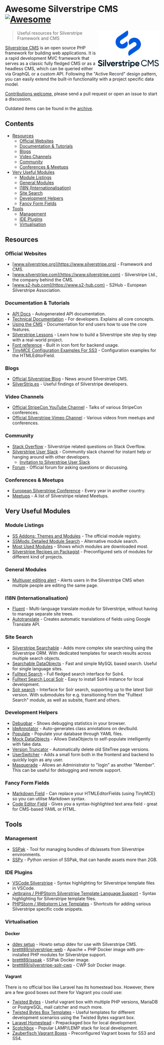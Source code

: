 # Awesome Silverstripe CMS [![Awesome](https://awesome.re/badge.svg)](https://awesome.re)
<!--lint ignore double-link-->
[<img src="images/logo-silverstripe-cms.png" align="right" width="200">](https://www.silverstripe.org/)

> Useful resources for Silverstripe Framework and CMS
<!--lint ignore double-link-->
[Silverstripe CMS](https://www.silverstripe.org) is an open source PHP framework for building web applications. It is a rapid development MVC framework that serves as a classic fully fledged CMS or as a headless CMS, which can be queried either via GraphQL or a custom API.
Following the "Active Record" design pattern, you can easily extend the built-in functionality with a project specific data model.

[Contributions welcome](CONTRIBUTING.md), please send a pull request or open an issue to start a discussion.

Outdated items can be found in the [archive](ARCHIVE.md).

## Contents
<!-- PLEASE USE `doctoc --maxlevel 3 README.md` TO KEEP THE TOC TO AN APPROPRIATE SIZE -->
<!-- START doctoc generated TOC please keep comment here to allow auto update -->
<!-- DON'T EDIT THIS SECTION, INSTEAD RE-RUN doctoc TO UPDATE -->


- [Resources](#resources)
  - [Official Websites](#official-websites)
  - [Documentation & Tutorials](#documentation--tutorials)
  - [Blogs](#blogs)
  - [Video Channels](#video-channels)
  - [Community](#community)
  - [Conferences & Meetups](#conferences--meetups)
- [Very Useful Modules](#very-useful-modules)
  - [Module Listings](#module-listings)
  - [General Modules](#general-modules)
  - [I18N (Internationalisation)](#i18n-internationalisation)
  - [Site Search](#site-search)
  - [Development Helpers](#development-helpers)
  - [Fancy Form Fields](#fancy-form-fields)
- [Tools](#tools)
  - [Management](#management)
  - [IDE Plugins](#ide-plugins)
  - [Virtualisation](#virtualisation)

<!-- END doctoc generated TOC please keep comment here to allow auto update -->

## Resources
### Official Websites
<!--lint ignore double-link-->
- [www.silverstripe.org](https://www.silverstripe.org) - Framework and CMS.
- [www.silverstripe.com](https://www.silverstripe.com) - Silverstripe Ltd., the company behind the CMS.
- [www.s2-hub.com](https://www.s2-hub.com) - S2Hub - European Silverstripe Association.

### Documentation & Tutorials
- [API Docs](http://api.silverstripe.org/) - Autogenerated API documentation.
- [Technical Documentation](http://doc.silverstripe.org/framework/en/) - For developers. Explains all core concepts.
- [Using the CMS](http://userhelp.silverstripe.org/) - Documentation for end users how to use the core features.
- [Silverstripe Lessons](https://www.silverstripe.org/learn/lessons/) - Learn how to build a Silverstripe site step by step with a real-world project.
- [Font reference](https://silverstripe-fonts.dorset-digital.net/) - Built in icon font for backend usage.
- [TinyMCE Configuration Examples For SS3](https://github.com/jonom/silverstripe-tinytidy) - Configuration examples for the HTMLEditorField.


### Blogs
- [Official Silverstripe Blog](https://www.silverstripe.org/blog/) - News around Silverstripe CMS.
- [SilverStrip.es](http://www.silverstrip.es) - Useful findings of Silverstripe developers.

### Video Channels
- [Official StripeCon YouTube Channel](https://www.youtube.com/channel/UC38vU3H_UrdGFnc3vTJiORA) - Talks of various StripeCon conferences.
- [Official Silverstripe Vimeo Channel](https://vimeo.com/silverstripe) - Various videos from meetups and conferences.

### Community
- [Stack Overflow](https://stackoverflow.com/questions/tagged/silverstripe) - Silverstripe related questions on Stack Overflow.
- [Silverstripe User Slack](https://silverstripe-users.slack.com/) - Community slack channel for instant help or hanging around with other developers.
  - [Invitation to Silverstripe User Slack](https://www.silverstripe.org/community/slack-signup)
- [Forum](https://forum.silverstripe.org/) - Official forum for asking questions or discussing.

### Conferences & Meetups
- [European Silverstripe Conference](https://www.stripecon.eu) - Every year in another country.
- [Meetups](https://www.meetup.com/topics/silverstripe/all/) - A list of Silverstripe related Meetups.

## Very Useful Modules
### Module Listings
- [SS Addons: Themes and Modules](https://addons.silverstripe.org) - The official module registry.
- [SSMods: Detailed Module Search](http://ssmods.com) - Alternative module search.
- [Most Used Modules](https://addons.silverstripe.org/add-ons?sort=relative) - Shows which modules are downloaded most.
- [Silverstripe Recipes on Packagist](https://packagist.org/packages/silverstripe/recipe-plugin/dependents) - Preconfigured sets of modules for different kind of projects.

### General Modules
- [Multiuser editing alert](https://github.com/silverstripe/silverstripe-multiuser-editing-alert) -  Alerts users in the Silverstripe CMS when multiple people are editing the same page.

### I18N (Internationalisation)
- [Fluent](https://github.com/tractorcow-farm/silverstripe-fluent) - Multi-language translate module for Silverstripe, without having to manage separate site trees.
- [Autotranslate](https://github.com/bratiask/silverstripe-autotranslate) -  Creates automatic translations of fields using Google Translate API.

### Site Search 
- [Silverstripe Searchable](https://github.com/i-lateral/silverstripe-searchable) - Adds more complex site searching using the Silverstripe ORM. With dedicated templates for search results across multiple search objects.
- [Searchable DataObjects](https://github.com/g4b0/silverstripe-searchable-dataobjects) - Fast and simple MySQL based search. Useful for single language sites.
- [Fulltext Search](https://github.com/silverstripe/silverstripe-fulltextsearch) - Full fledged search interface for Solr4.
- [Fulltext Search Local Solr](https://addons.silverstripe.org/add-ons/silverstripe/fulltextsearch-localsolr) - Easy to install Solr4 instance for local development.
- [Solr search](https://github.com/firesphere/silverstripe-solr-search) - Interface for Solr search, supporting up to the latest Solr version. With submodules for e.g. transitioning from the "Fulltext Search" module, as well as subsite, fluent and others.

### Development Helpers
- [Debugbar](https://github.com/lekoala/silverstripe-debugbar/) -  Shows debugging statistics in your browser.
- [IdeAnnotator](https://github.com/silverleague/silverstripe-ideannotator) -  Auto-generates class annotations on dev/build.
- [Populate](https://github.com/dnadesign/silverstripe-populate) -  Populate your database through YAML files.
- [Mock DataObjects](https://github.com/unclecheese/silverstripe-mock-dataobjects) -  Allows DataObjects to self-populate intelligently with fake data.
- [Version Truncator](https://github.com/axllent/silverstripe-version-truncator) - Automatically delete old SiteTree page versions.
- [UserSwitcher](https://github.com/sheadawson/silverstripe-userswitcher) - Adds a small form both in the frontend and backend to quickly login as any user.
- [Masquerade](https://github.com/dhensby/silverstripe-masquerade) -  Allows an Administrator to "login" as another "Member". This can be useful for debugging and remote support.

### Fancy Form Fields
- [Markdown Field](https://github.com/Silverstripers/markdownfield) -  Can replace your HTMLEditorFields (using TinyMCE) so you can utilise Markdown syntax.
- [Code Editor Field](https://github.com/nathancox/silverstripe-codeeditorfield) -  Gives you a syntax-highlighted text area field - great for CMS-based YAML or HTML.

## Tools
### Management
- [SSPak](https://github.com/silverstripe/sspak) - Tool for managing bundles of db/assets from Silverstripe environments.
- [SSPy](https://github.com/Firesphere/silverstripe-sspy) - Python version of SSPak, that can handle assets more than 2GB.

### IDE Plugins
- [VSCode Silverstripe](https://marketplace.visualstudio.com/items?itemName=adrian.silverstripe) - Syntax highlighting for Silverstripe template files in VSCode.
- [Jetbrains / PHPStorm Silverstripe Template Language Support](https://plugins.jetbrains.com/plugin/17014-silverstripe-template-language-support) - Syntax highlighting for Silverstripe template files.
- [PHPStorm / Webstorm Live Templates](https://github.com/northcreation-agency/silverstripe-php-web-storm-live-templates) - Shortcuts for adding various Silverstripe specific code snippets.

### Virtualisation

#### Docker
- [ddev setup](https://firesphere.dev/articles/ddevelopment-environment/) - Howto setup ddev for use with Silverstripe CMS.
- [brettt89/silverstripe-web](https://hub.docker.com/r/brettt89/silverstripe-web) -  Apache + PHP Docker image with pre-installed PHP modules for Silverstripe support.
- [brettt89/sspak](https://hub.docker.com/r/brettt89/sspak) -  SSPak Docker image.
- [brettt89/silverstripe-solr-cwp](https://hub.docker.com/r/brettt89/silverstripe-solr-cwp) -  CWP Solr Docker image.

#### Vagrant
There is no official box like Laravel has its homestead box. However, there are a few good boxes out there for Vagrant you could use:
- [Twisted Bytes](https://www.twistedbytes.nl/en/blog/php-vagrant-box/) - Useful vagrant box with multiple PHP versions, MariaDB or PostgreSQL, mail catcher and much more.
- [Twisted Bytes Box Templates](https://derkbox.com) - Useful templates for different development scenarios using the Twisted Bytes vagrant box.
- [Laravel Homestead](https://github.com/laravel/homestead) - Prepackaged box for local development.
- [Scotchbox](https://box.scotch.io) - Popular LAMP/LEMP stack for local development.
- [Zauberfisch Vagrant Boxes](https://github.com/Zauberfisch/vagrant-boxes) -  Preconfigured Vagrant boxes for SS3 and SS4.


